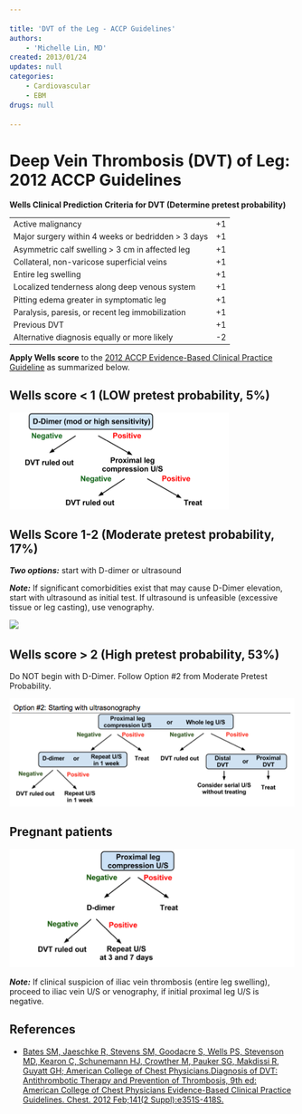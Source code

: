 ```yaml
---

title: 'DVT of the Leg - ACCP Guidelines'
authors:
    - 'Michelle Lin, MD'
created: 2013/01/24
updates: null
categories:
    - Cardiovascular
    - EBM
drugs: null

---
```




# Deep Vein Thrombosis (DVT) of Leg: 2012 ACCP Guidelines

**Wells Clinical Prediction Criteria for DVT (Determine pretest probability)**

|                                                    |     |
|----------------------------------------------------|-----|
| Active malignancy                                  | +1  |
| Major surgery within 4 weeks or bedridden &gt; 3 days   | +1  |
| Asymmetric calf swelling &gt; 3 cm in affected leg | +1  |
| Collateral, non-varicose superficial veins         | +1  |
| Entire leg swelling                                | +1  |
| Localized tenderness along deep venous system      | +1  |
| Pitting edema greater in symptomatic leg           | +1  |
| Paralysis, paresis, or recent leg immobilization   | +1  |
| Previous DVT                                       | +1  |
| Alternative diagnosis equally or more likely       | -2  |

**Apply Wells score** to the [2012 ACCP Evidence-Based Clinical Practice Guideline](http://www.ncbi.nlm.nih.gov/pubmed/22315267) as summarized below.

## Wells score &lt; 1 (LOW pretest probability, 5%) 

![](image-1.png)

## Wells Score 1-2 (Moderate pretest probability, 17%)  

***Two options:*** start with D-dimer or ultrasound 

***Note:*** If significant comorbidities exist that may cause D-Dimer elevation, start with ultrasound as initial test. If ultrasound is unfeasible (excessive tissue or leg casting), use venography.

![](image-2.png)

## Wells score &gt; 2 (High pretest probability, 53%) 

Do NOT begin with D-Dimer. Follow Option \#2 from Moderate Pretest Probability.

![](image-3.png)

## Pregnant patients 

![](image-4.png)

***Note:*** If clinical suspicion of iliac vein thrombosis (entire leg swelling), proceed to iliac vein U/S or venography, if initial proximal leg U/S is negative.

## References

-   [Bates SM, Jaeschke R, Stevens SM, Goodacre S, Wells PS, Stevenson MD, Kearon C, Schunemann HJ, Crowther M, Pauker SG, Makdissi R, Guyatt GH; American College of Chest Physicians.Diagnosis of DVT: Antithrombotic Therapy and Prevention of Thrombosis, 9th ed: American College of Chest Physicians Evidence-Based Clinical Practice Guidelines. Chest. 2012 Feb;141(2 Suppl):e351S-418S.](http://www.ncbi.nlm.nih.gov/pubmed/22315267)
